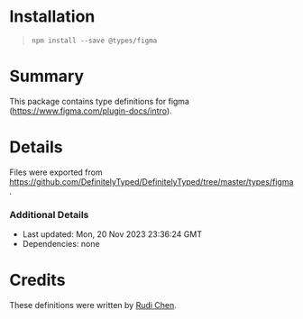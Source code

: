 # Installation
> `npm install --save @types/figma`

# Summary
This package contains type definitions for figma (https://www.figma.com/plugin-docs/intro).

# Details
Files were exported from https://github.com/DefinitelyTyped/DefinitelyTyped/tree/master/types/figma.

### Additional Details
 * Last updated: Mon, 20 Nov 2023 23:36:24 GMT
 * Dependencies: none

# Credits
These definitions were written by [Rudi Chen](https://github.com/rudi-c).
